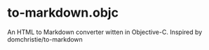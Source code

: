 to-markdown.objc
================

An HTML to Markdown converter witten in Objective-C. Inspired by domchristie/to-markdown
